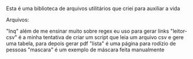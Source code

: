 Esta é uma biblioteca de arquivos utilitários que criei para auxiliar a vida

Arquivos:

"Inq" além de me ensinar muito sobre regex eu uso para gerar links
"leitor-csv" é a minha tentativa de criar um script que leia um arquivo csv e gere uma tabela, para depois gerar pdf
"lista" é uma página para rodízio de pessoas
"mascara" é um exemplo de máscara feita manualmente